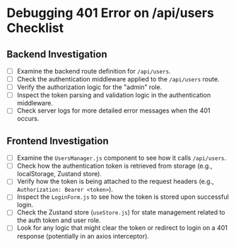 # Debugging 401 Error on /api/users Checklist

## Backend Investigation
- [ ] Examine the backend route definition for `/api/users`.
- [ ] Check the authentication middleware applied to the `/api/users` route.
- [ ] Verify the authorization logic for the "admin" role.
- [ ] Inspect the token parsing and validation logic in the authentication middleware.
- [ ] Check server logs for more detailed error messages when the 401 occurs.

## Frontend Investigation
- [ ] Examine the `UsersManager.js` component to see how it calls `/api/users`.
- [ ] Check how the authentication token is retrieved from storage (e.g., localStorage, Zustand store).
- [ ] Verify how the token is being attached to the request headers (e.g., `Authorization: Bearer <token>`).
- [ ] Inspect the `LoginForm.js` to see how the token is stored upon successful login.
- [ ] Check the Zustand store (`useStore.js`) for state management related to the auth token and user role.
- [ ] Look for any logic that might clear the token or redirect to login on a 401 response (potentially in an axios interceptor).
